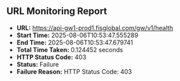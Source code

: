## URL Monitoring Report

- **URL:** https://api-gw1-prod1.fisglobal.com/gw/v1/health
- **Start Time:** 2025-08-06T10:53:47.555289
- **End Time:** 2025-08-06T10:53:47.679741
- **Total Time Taken:** 0.124452 seconds
- **HTTP Status Code:** 403
- **Status:** Failure
- **Failure Reason:** HTTP Status Code: 403
